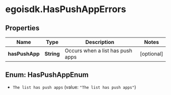# egoisdk.HasPushAppErrors

## Properties

Name | Type | Description | Notes
------------ | ------------- | ------------- | -------------
**hasPushApp** | **String** | Occurs when a list has push apps | [optional] 



## Enum: HasPushAppEnum


* `The list has push apps` (value: `"The list has push apps"`)




